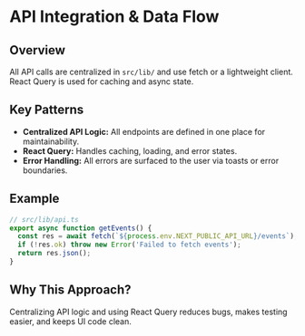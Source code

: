 # API Integration & Data Flow

## Overview
All API calls are centralized in `src/lib/` and use fetch or a lightweight client. React Query is used for caching and async state.

## Key Patterns
- **Centralized API Logic:** All endpoints are defined in one place for maintainability.
- **React Query:** Handles caching, loading, and error states.
- **Error Handling:** All errors are surfaced to the user via toasts or error boundaries.

## Example
```ts
// src/lib/api.ts
export async function getEvents() {
  const res = await fetch(`${process.env.NEXT_PUBLIC_API_URL}/events`);
  if (!res.ok) throw new Error('Failed to fetch events');
  return res.json();
}
```

## Why This Approach?
Centralizing API logic and using React Query reduces bugs, makes testing easier, and keeps UI code clean. 